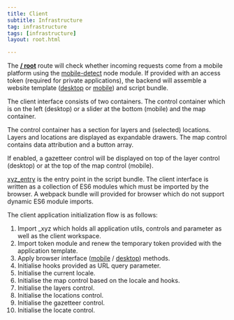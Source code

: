 ```yaml
---
title: Client
subtitle: Infrastructure
tag: infrastructure
tags: [infrastructure]
layout: root.html

---
```


The [**/ root**](../routes/root.md) route will check whether incoming requests come from a mobile platform using the [mobile-detect](https://github.com/hgoebl/mobile-detect.js) node module. If provided with an access token \(required for private applications\), the backend will assemble a website template \([desktop](https://github.com/GEOLYTIX/xyz/blob/master/views/desktop.html) or [mobile](https://github.com/GEOLYTIX/xyz/blob/master/views/mobile.html)\) and script bundle.

The client interface consists of two containers. The control container which is on the left \(desktop\) or a slider at the bottom \(mobile\) and the map container.

The control container has a section for layers and \(selected\) locations. Layers and locations are displayed as expandable drawers. The map control contains data attribution and a button array.

If enabled, a gazetteer control will be displayed on top of the layer control \(desktop\) or at the top of the map control \(mobile\).

[xyz\_entry](https://github.com/GEOLYTIX/xyz/blob/master/public/js/xyz_entry.js) is the entry point in the script bundle. The client interface is written as a collection of ES6 modules which must be imported by the browser. A webpack bundle will provided for browser which do not support dynamic ES6 module imports.

The client application initialization flow is as follows:

1. Import \_xyz which holds all application utils, controls and parameter as well as the client workspace.
2. Import token module and renew the temporary token provided with the application template.
3. Apply browser interface \([mobile](https://github.com/GEOLYTIX/xyz/blob/master/public/js/mobile_interface.js) / [desktop](https://github.com/GEOLYTIX/xyz/blob/master/public/js/desktop_interface.js)\) methods.
4. Initialise hooks provided as URL query parameter.
5. Initialise the current locale.
6. Initialise the map control based on the locale and hooks.
7. Initialise the layers control.
8. Initialise the locations control.
9. Initialise the gazetteer control.
10. Initialise the locate control.
